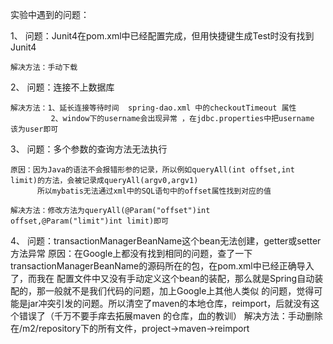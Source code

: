 实验中遇到的问题：

1、 问题：Junit4在pom.xml中已经配置完成，但用快捷键生成Test时没有找到Junit4
    
    解决方法：手动下载

2、 问题：连接不上数据库
   
    解决方法：1、延长连接等待时间  spring-dao.xml 中的checkoutTimeout 属性
             2、window下的username会出现异常 ，在jdbc.properties中把username 该为user即可

3、 问题：多个参数的查询方法无法执行

    原因：因为Java的语法不会报错形参的记录，所以例如queryAll(int offset,int limit)的方法，会被记录成queryAll(argv0,argv1)
          所以mybatis无法通过xml中的SQL语句中的offset属性找到对应的值
    
    解决方法：修改方法为queryAll(@Param("offset")int offset,@Param("limit")int limit)即可

4、 问题：transactionManagerBeanName这个bean无法创建，getter或setter方法异常
    原因：在Google上都没有找到相同的问题，查了一下transactionManagerBeanName的源码所在的包，在pom.xml中已经正确导入了，而我在
          配置文件中又没有手动定义这个bean的装配，那么就是Spring自动装配的，那一般就不是我们代码的问题，加上Google上其他人类似
          的问题，觉得可能是jar冲突引发的问题。所以清空了maven的本地仓库，reimport，后就没有这个错误了（千万不要手痒去拓展maven
          的仓库，血的教训）
    解决方法：手动删除在/m2/repository下的所有文件，project->maven->reimport
